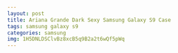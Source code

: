 ```yaml
---
layout: post
title: Ariana Grande Dark Sexy Samsung Galaxy S9 Case
tags: samsung galaxy s9
categories: samsung
img: 1H5DNLDSClvBz8xcB5q9B2a2t6wQf5pWq
---
```

